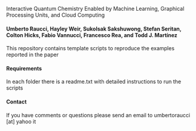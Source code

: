 Interactive Quantum Chemistry Enabled by Machine Learning, Graphical Processing Units, and Cloud Computing
#### Umberto Raucci, Hayley Weir, Sukolsak Sakshuwong, Stefan Seritan, Colton Hicks, Fabio Vannucci, Francesco Rea, and Todd J. Martínez
<!--[J. Am. Chem. Soc. 2022, 144, 42, 19265–19271](https://pubs.acs.org/doi/10.1021/jacs.2c04419) -->

This repository contains template scripts to reproduce the examples reported in the paper

#### Requirements
In each folder there is a readme.txt with detailed instructions to run the scripts 

#### Contact
If you have comments or questions please send an email to umbertoraucci [at] yahoo it  
